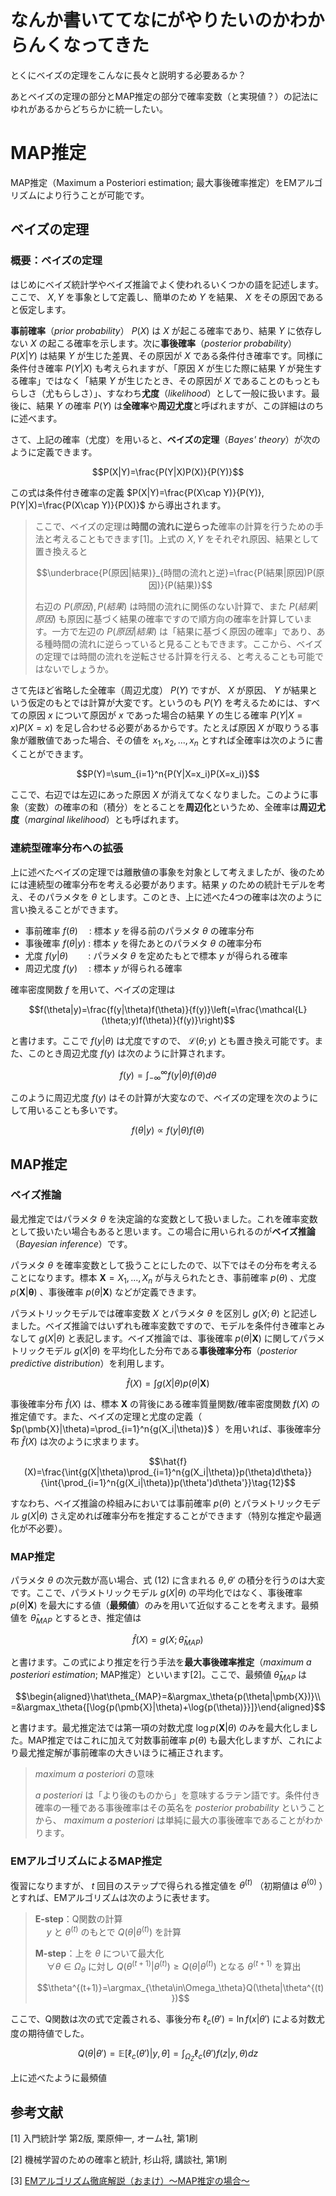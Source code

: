 # なんか書いててなにがやりたいのかわからんくなってきた

とくにベイズの定理をこんなに長々と説明する必要あるか？

あとベイズの定理の部分とMAP推定の部分で確率変数（と実現値？）の記法にゆれがあるからどちらかに統一したい。

# MAP推定

MAP推定（Maximum a Posteriori estimation; 最大事後確率推定）をEMアルゴリズムにより行うことが可能です。

## ベイズの定理

### 概要：ベイズの定理

はじめにベイズ統計学やベイズ推論でよく使われるいくつかの語を記述します。ここで、 $X,Y$ を事象として定義し、簡単のため $Y$ を結果、 $X$ をその原因であると仮定します。

**事前確率**（*prior probability*） $P(X)$ は $X$ が起こる確率であり、結果 $Y$ に依存しない $X$ の起こる確率を示します。次に**事後確率**（*posterior probability*） $P(X|Y)$ は結果 $Y$ が生じた差異、その原因が $X$ である条件付き確率です。同様に条件付き確率 $P(Y|X)$ も考えられますが、「原因 $X$ が生じた際に結果 $Y$ が発生する確率」ではなく「結果 $Y$ が生じたとき、その原因が $X$ であることのもっともらしさ（尤もらしさ）」、すなわち**尤度**（*likelihood*）として一般に扱います。最後に、結果 $Y$ の確率 $P(Y)$ は**全確率**や**周辺尤度**と呼ばれますが、この詳細はのちに述べます。

さて、上記の確率（尤度）を用いると、**ベイズの定理**（*Bayes' theory*）が次のように定義できます。

$$P(X|Y)=\frac{P(Y|X)P(X)}{P(Y)}$$

この式は条件付き確率の定義 $P(X|Y)=\frac{P(X\cap Y)}{P(Y)}, P(Y|X)=\frac{P(X\cap Y)}{P(X)}$ から導出されます。

> ここで、ベイズの定理は**時間の流れに逆らった**確率の計算を行うための手法と考えることもできます[1]。上式の $X,Y$ をそれぞれ原因、結果として置き換えると
>
> $$\underbrace{P(原因|結果)}_{時間の流れと逆}=\frac{P(結果|原因)P(原因)}{P(結果)}$$
> 
> 右辺の $P(原因), P(結果)$ は時間の流れに関係のない計算で、また $P(結果|原因)$ も原因に基づく結果の確率ですので順方向の確率を計算しています。一方で左辺の $P(原因|結果)$ は「結果に基づく原因の確率」であり、ある種時間の流れに逆らっていると見ることもできます。ここから、ベイズの定理では時間の流れを逆転させる計算を行える、と考えることも可能ではないでしょうか。

さて先ほど省略した全確率（周辺尤度） $P(Y)$ ですが、 $X$ が原因、 $Y$ が結果という仮定のもとでは計算が大変です。というのも $P(Y)$ を考えるためには、すべての原因 $x$ について原因が $x$ であった場合の結果 $Y$ の生じる確率 $P(Y|X=x)P(X=x)$ を足し合わせる必要があるからです。たとえば原因 $X$ が取りうる事象が離散値であった場合、その値を $x_1,x_2,...,x_n$ とすれば全確率は次のように書くことができます。

$$P(Y)=\sum_{i=1}^n{P(Y|X=x_i)P(X=x_i)}$$

ここで、右辺では左辺にあった原因 $X$ が消えてなくなりました。このように事象（変数）の確率の和（積分）をとることを**周辺化**というため、全確率は**周辺尤度**（*marginal likelihood*）とも呼ばれます。

### 連続型確率分布への拡張

上に述べたベイズの定理では離散値の事象を対象として考えましたが、後のためには連続型の確率分布を考える必要があります。結果 $y$ のための統計モデルを考え、そのパラメタを $\theta$ とします。このとき、上に述べた4つの確率は次のように言い換えることができます。

- 事前確率 $f(\theta)$ 　: 標本 $y$ を得る前のパラメタ $\theta$ の確率分布
- 事後確率 $f(\theta|y)$  : 標本 $y$ を得たあとのパラメタ $\theta$ の確率分布
- 尤度 $f(y|\theta)$ 　　: パラメタ $\theta$ を定めたもとで標本 $y$ が得られる確率
- 周辺尤度 $f(y)$ 　: 標本 $y$ が得られる確率

確率密度関数 $f$ を用いて、ベイズの定理は

$$f(\theta|y)=\frac{f(y|\theta)f(\theta)}{f(y)}\left(=\frac{\mathcal{L}(\theta;y)f(\theta)}{f(y)}\right)$$

と書けます。ここで $f(y|\theta)$ は尤度ですので、 $\mathcal{L}(\theta;y)$ とも置き換え可能です。また、このとき周辺尤度 $f(y)$ は次のように計算されます。

$$f(y)=\int_{-\infty}^\infty{f(y|\theta)f(\theta)d\theta}$$

このように周辺尤度 $f(y)$ はその計算が大変なので、ベイズの定理を次のようにして用いることも多いです。

$$f(\theta|y)\propto f(y|\theta)f(\theta)$$

## MAP推定

### ベイズ推論

最尤推定ではパラメタ $\theta$ を決定論的な変数として扱いました。これを確率変数として扱いたい場合もあると思います。この場合に用いられるのが**ベイズ推論**（*Bayesian inference*）です。

パラメタ $\theta$ を確率変数として扱うことにしたので、以下ではその分布を考えることになります。標本 $\pmb{X}=X_1,...,X_n$ が与えられたとき、事前確率 $p(\theta)$ 、尤度 $p(\pmb{X}|\pmb{\theta})$ 、事後確率 $p(\theta|\pmb{X})$ などが定義できます。

パラメトリックモデルでは確率変数 $X$ とパラメタ $\theta$ を区別し $g(X;\theta)$ と記述しました。ベイズ推論ではいずれも確率変数ですので、モデルを条件付き確率とみなして $g(X|\theta)$ と表記します。ベイズ推論では、事後確率 $p(\theta|\pmb{X})$ に関してパラメトリックモデル $g(X|\theta)$ を平均化した分布である**事後確率分布**（*posterior predictive distribution*）を利用します。

$$\hat{f}(X)=\int{g(X|\theta)p(\theta|\pmb{X})}$$

事後確率分布 $\hat{f}(X)$ は、標本 $\pmb{X}$ の背後にある確率質量関数/確率密度関数 $f(X)$ の推定値です。また、ベイズの定理と尤度の定義（ $p(\pmb{X}|\theta)=\prod_{i=1}^n{g(X_i|\theta)}$ ）を用いれば、事後確率分布 $\hat{f}(X)$ は次のように求まります。

$$\hat{f}(X)=\frac{\int{g(X|\theta)\prod_{i=1}^n{g(X_i|\theta)}p(\theta)d\theta}}{\int{\prod_{i=1}^n{g(X_i|\theta)}p(\theta')d\theta'}}\tag{12}$$

すなわち、ベイズ推論の枠組みにおいては事前確率 $p(\theta)$ とパラメトリックモデル $g(X|\theta)$ さえ定めれば確率分布を推定することができます（特別な推定や最適化が不必要）。

### MAP推定

パラメタ $\theta$ の次元数が高い場合、式 $(12)$ に含まれる $\theta,\theta'$ の積分を行うのは大変です。ここで、パラメトリックモデル $g(X|\theta)$ の平均化ではなく、事後確率 $p(\theta|\pmb{X})$ を最大にする値（**最頻値**）のみを用いて近似することを考えます。最頻値を $\hat\theta_{MAP}$ とするとき、推定値は

$$\hat{f}(X)=g(X; \hat\theta_{MAP})$$

と書けます。この式により推定を行う手法を**最大事後確率推定**（*maximum a posteriori estimation*; MAP推定）といいます[2]。ここで、最頻値 $\hat\theta_{MAP}$ は

$$\begin{aligned}\hat\theta_{MAP}=&\argmax_\theta{p(\theta|\pmb{X})}\\
=&\argmax_\theta{[\log{p(\pmb{X}|\theta)+\log{p(\theta)}}]}\end{aligned}$$

と書けます。最尤推定法では第一項の対数尤度 $\log{p(\pmb{X}|\theta)}$ のみを最大化しました。MAP推定ではこれに加えて対数事前確率 $p(\theta)$ も最大化しますが、これにより最尤推定解が事前確率の大きいほうに補正されます。

> *maximum a posteriori* の意味
>
> *a posteriori* は「より後のものから」を意味するラテン語です。条件付き確率の一種である事後確率はその英名を *posterior probability* ということから、 *maximum a posteriori* は単純に最大の事後確率であることがわかります。

### EMアルゴリズムによるMAP推定

復習になりますが、 $t$ 回目のステップで得られる推定値を $\theta^{(t)}$ （初期値は $\theta^{(0)}$ ）とすれば、EMアルゴリズムは次のように表せます。

> **E-step**：Q関数の計算<br>　 $y$ と $\theta^{(t)}$ のもとで $Q(\theta|\theta^{(t)})$ を計算
>
> **M-step**：上を $\theta$ について最大化<br>　 $\forall \theta\in\Omega_\theta$ に対し $Q(\theta^{(t+1)}|\theta^{(t)})\geq Q(\theta|\theta^{(t)})$ となる $\theta^{(t+1)}$ を算出
>
> $$\theta^{(t+1)}=\argmax_{\theta\in\Omega_\theta}Q(\theta|\theta^{(t)})$$

ここで、Q関数は次の式で定義される、事後分布 $\ell_c(\theta')=\ln f(x|\theta')$ による対数尤度の期待値でした。

$$Q(\theta|\theta')=\mathbb{E}\left[\ell_c(\theta')|y,\theta\right]=\int_{\Omega_Z}{\ell_c(\theta')f(z|y,\theta)dz}$$

上に述べたように最頻値


 
## 参考文献

[1] 入門統計学 第2版, 栗原伸一, オーム社, 第1刷

[2] 機械学習のための確率と統計, 杉山将, 講談社, 第1刷

[3] [EMアルゴリズム徹底解説（おまけ）〜MAP推定の場合〜](https://qiita.com/kenmatsu4/items/d797bf6250eee5048865)